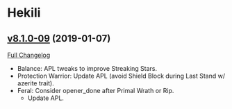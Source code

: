 # Hekili

## [v8.1.0-09](https://github.com/Hekili/hekili/tree/v8.1.0-09) (2019-01-07)
[Full Changelog](https://github.com/Hekili/hekili/compare/v8.1.0-09-beta4...v8.1.0-09)

- Balance:  APL tweaks to improve Streaking Stars.  
- Protection Warrior:  Update APL (avoid Shield Block during Last Stand w/ azerite trait).  
- Feral:  Consider opener\_done after Primal Wrath or Rip.  
    - Update APL.  
